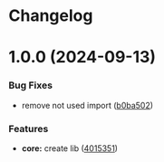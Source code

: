 # Changelog

# 1.0.0 (2024-09-13)


### Bug Fixes

* remove not used import ([b0ba502](https://github.com/mfe-pro/highlighter/commit/b0ba502fa2e5901a235e82070c5451260d281813))


### Features

* **core:** create lib ([4015351](https://github.com/mfe-pro/highlighter/commit/40153510a81ef6a00e31a90742ad759eba191cc4))

